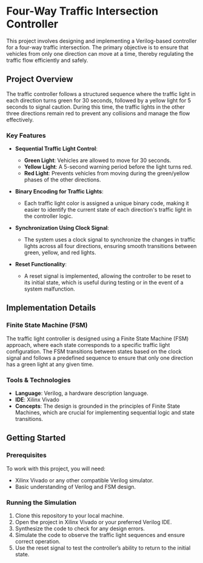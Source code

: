 # Four-Way Traffic Intersection Controller

This project involves designing and implementing a Verilog-based controller for a four-way traffic intersection. The primary objective is to ensure that vehicles from only one direction can move at a time, thereby regulating the traffic flow efficiently and safely.

## Project Overview

The traffic controller follows a structured sequence where the traffic light in each direction turns green for 30 seconds, followed by a yellow light for 5 seconds to signal caution. During this time, the traffic lights in the other three directions remain red to prevent any collisions and manage the flow effectively. 

### Key Features

- **Sequential Traffic Light Control**: 
  - **Green Light**: Vehicles are allowed to move for 30 seconds.
  - **Yellow Light**: A 5-second warning period before the light turns red.
  - **Red Light**: Prevents vehicles from moving during the green/yellow phases of the other directions.
  
- **Binary Encoding for Traffic Lights**: 
  - Each traffic light color is assigned a unique binary code, making it easier to identify the current state of each direction's traffic light in the controller logic.
  
- **Synchronization Using Clock Signal**:
  - The system uses a clock signal to synchronize the changes in traffic lights across all four directions, ensuring smooth transitions between green, yellow, and red lights.
  
- **Reset Functionality**:
  - A reset signal is implemented, allowing the controller to be reset to its initial state, which is useful during testing or in the event of a system malfunction.

## Implementation Details

### Finite State Machine (FSM)

The traffic light controller is designed using a Finite State Machine (FSM) approach, where each state corresponds to a specific traffic light configuration. The FSM transitions between states based on the clock signal and follows a predefined sequence to ensure that only one direction has a green light at any given time.

### Tools & Technologies

- **Language**: Verilog, a hardware description language.
- **IDE**: Xilinx Vivado
- **Concepts**: The design is grounded in the principles of Finite State Machines, which are crucial for implementing sequential logic and state transitions.

## Getting Started

### Prerequisites

To work with this project, you will need:
- Xilinx Vivado or any other compatible Verilog simulator.
- Basic understanding of Verilog and FSM design.

### Running the Simulation

1. Clone this repository to your local machine.
2. Open the project in Xilinx Vivado or your preferred Verilog IDE.
3. Synthesize the code to check for any design errors.
4. Simulate the code to observe the traffic light sequences and ensure correct operation.
5. Use the reset signal to test the controller’s ability to return to the initial state.
